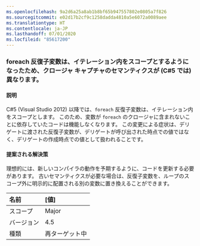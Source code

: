 ```yaml
---
ms.openlocfilehash: 9a2d6a25a8ab1b8bf65b947557802e0805a7f826
ms.sourcegitcommit: e02d17b2cf9c1258dadda4810a5e6072a0089aee
ms.translationtype: HT
ms.contentlocale: ja-JP
ms.lasthandoff: 07/01/2020
ms.locfileid: "85617200"
---
```

### <a name="foreach-iterator-variable-is-now-scoped-within-the-iteration-so-closure-capturing-semantics-are-different-in-c5"></a>foreach 反復子変数は、イテレーション内をスコープとするようになったため、クロージャ キャプチャのセマンティクスが (C#5 では) 異なります。

#### <a name="details"></a>説明

C#5 (Visual Studio 2012) 以降では、`foreach` 反復子変数は、イテレーション内をスコープとします。 このため、変数が `foreach` のクロージャに含まれないことに依存していたコードは機能しなくなります。 この変更による症状は、デリゲートに渡された反復子変数が、デリゲートが呼び出された時点での値ではなく、デリゲートの作成時点での値として扱われることです。

#### <a name="suggestion"></a>提案される解決策

理想的には、新しいコンパイラの動作を予期するように、コードを更新する必要があります。 古いセマンティクスが必要な場合は、反復子変数を、ループのスコープ外に明示的に配置される別の変数に置き換えることができます。

| 名前    | [値]       |
|:--------|:------------|
| スコープ   | Major       |
| バージョン | 4.5         |
| 種類    | 再ターゲット中 |
